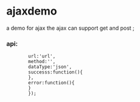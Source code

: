 # ajaxdemo
a demo for ajax
the ajax can support get and post ;
### api:
``` myajax({
        url:'url',
        method:'',
        dataType:'json',
        successs:function(){
        },
        error:function(){
        }
        });
```
